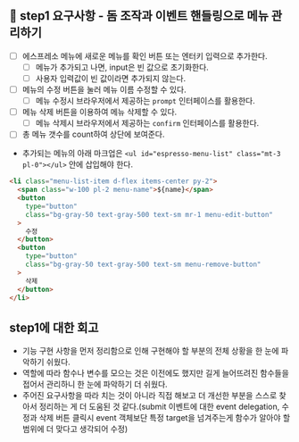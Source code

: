 ## 🎯 step1 요구사항 - 돔 조작과 이벤트 핸들링으로 메뉴 관리하기

- [ ] 에스프레소 메뉴에 새로운 메뉴를 확인 버튼 또는 엔터키 입력으로 추가한다.
  - [ ] 메뉴가 추가되고 나면, input은 빈 값으로 초기화한다.
  - [ ] 사용자 입력값이 빈 값이라면 추가되지 않는다.
- [ ] 메뉴의 수정 버튼을 눌러 메뉴 이름 수정할 수 있다.
  - [ ] 메뉴 수정시 브라우저에서 제공하는 `prompt` 인터페이스를 활용한다.
- [ ] 메뉴 삭제 버튼을 이용하여 메뉴 삭제할 수 있다.
  - [ ] 메뉴 삭제시 브라우저에서 제공하는 `confirm` 인터페이스를 활용한다.
- [ ] 총 메뉴 갯수를 count하여 상단에 보여준다.
- 추가되는 메뉴의 아래 마크업은 `<ul id="espresso-menu-list" class="mt-3 pl-0"></ul>` 안에 삽입해야 한다.

```html
<li class="menu-list-item d-flex items-center py-2">
  <span class="w-100 pl-2 menu-name">${name}</span>
  <button
    type="button"
    class="bg-gray-50 text-gray-500 text-sm mr-1 menu-edit-button"
  >
    수정
  </button>
  <button
    type="button"
    class="bg-gray-50 text-gray-500 text-sm menu-remove-button"
  >
    삭제
  </button>
</li>
```

## step1에 대한 회고

- 기능 구현 사항을 먼저 정리함으로 인해 구현해야 할 부분의 전체 상황을 한 눈에 파악하기 쉬웠다.
- 역할에 따라 함수나 변수를 모으는 것은 이전에도 했지만 길게 늘어뜨려진 함수들을 접어서 관리하니 한 눈에 파악하기 더 쉬웠다.
- 주어진 요구사항을 따라 치는 것이 아니라 직접 해보고 더 개선한 부분을 스스로 찾아서 정리하는 게 더 도움된 것 같다.(submit 이벤트에 대한 event delegation, 수정과 삭제 버튼 클릭시 event 객체보단 특정 target을 넘겨주는게 함수가 알아야 할 범위에 더 맞다고 생각되어 수정)
